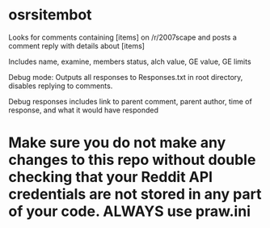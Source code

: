 # osrsitembot

Looks for comments containing [items] on /r/2007scape and posts a comment reply with details about [items]

Includes name, examine, members status, alch value, GE value, GE limits

Debug mode: Outputs all responses to Responses.txt in root directory, disables replying to comments.

Debug responses includes link to parent comment, parent author, time of response, and what it would have responded

# Make sure you do not make any changes to this repo without double checking that your Reddit API credentials are not stored in any part of your code. ALWAYS use praw.ini
